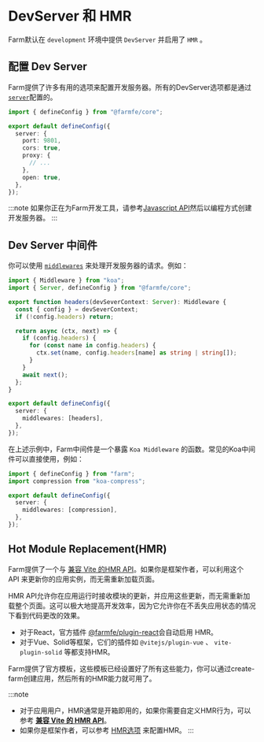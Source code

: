 # DevServer 和 HMR

Farm默认在 `development` 环境中提供 `DevServer` 并启用了 `HMR` 。

## 配置 Dev Server

Farm提供了许多有用的选项来配置开发服务器。所有的DevServer选项都是通过[`server`](/zh/docs/config/dev-server)配置的。

```ts
import { defineConfig } from "@farmfe/core";

export default defineConfig({
  server: {
    port: 9801,
    cors: true,
    proxy: {
      // ...
    },
    open: true,
  },
});
```

:::note
如果你正在为Farm开发工具，请参考[Javascript API](/zh/docs/api/javascript-api)然后以编程方式创建开发服务器。
:::

## Dev Server 中间件

你可以使用 [`middlewares`](/zh/docs/config/dev-server#middlewares) 来处理开发服务器的请求。例如：

```ts title="farm.config.ts"
import { Middleware } from "koa";
import { Server, defineConfig } from "@farmfe/core";

export function headers(devSeverContext: Server): Middleware {
  const { config } = devSeverContext;
  if (!config.headers) return;

  return async (ctx, next) => {
    if (config.headers) {
      for (const name in config.headers) {
        ctx.set(name, config.headers[name] as string | string[]);
      }
    }
    await next();
  };
}

export default defineConfig({
  server: {
    middlewares: [headers],
  },
});
```

在上述示例中，Farm中间件是一个暴露 `Koa Middleware` 的函数。常见的Koa中间件可以直接使用，例如：

```ts {2,7}
import { defineConfig } from "farm";
import compression from "koa-compress";

export default defineConfig({
  server: {
    middlewares: [compression],
  },
});
```

## Hot Module Replacement(HMR)

Farm提供了一个与 [兼容 Vite 的HMR API](/zh/docs/api/hmr-api)。如果你是框架作者，可以利用这个 API 来更新你的应用实例，而无需重新加载页面。

HMR API允许你在应用运行时接收模块的更新，并应用这些更新，而无需重新加载整个页面。这可以极大地提高开发效率，因为它允许你在不丢失应用状态的情况下看到代码更改的效果。

- 对于React，官方插件 [@farmfe/plugin-react](/docs/plugins/official-plugins/react)会自动启用 HMR。
- 对于Vue、Solid等框架，它们的插件如 `@vitejs/plugin-vue` 、 `vite-plugin-solid` 等都支持HMR。

Farm提供了官方模板，这些模板已经设置好了所有这些能力，你可以通过create-farm创建应用，然后所有的HMR能力就可用了。

:::note

- 对于应用用户，HMR通常是开箱即用的，如果你需要自定义HMR行为，可以参考 **[兼容 Vite 的 HMR API](/zh/docs/api/hmr-api)**。
- 如果你是框架作者，可以参考 [HMR选项](/zh/docs/config/dev-server#hmr) 来配置HMR。
  :::
